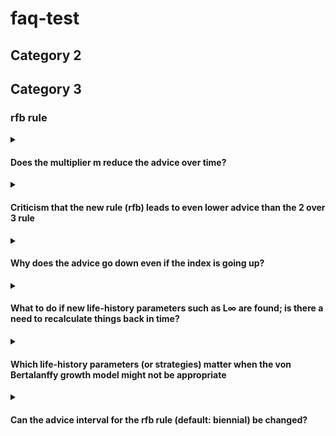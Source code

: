 # faq-test

## Category 2

## Category 3

### rfb rule

<details>
<summary>

#### Does the multiplier m reduce the advice over time?

</summary>

There is sometimes the incorrect perception that the multiplier of the rfb and chr rules continuously decreases the catch advice over time. The multiplier of the empirical harvest control rules is a tuning parameter that ensures that the advice follows the ICES precautionary approach. The components of the harvest control rules are multiplicative, this means that the multiplier can be thought of as adjusting the target of the harvest control rules, i.e. the reference length in component f of the rfb rule and the target harvest rate of the chr rule. This principle is illustrated in the following equation for the rfb rule:

$$A_{y+1} = A_y\ r\ f\ b\ x = A_y\ r\ \frac{L_{y-1}}{L_{F=M}}\ b\ x = A_y\ r\ \frac{L_{y-1}}{L_{F=M}/x}\ b = A_y\ r\ \frac{L_{y-1}}{L'_{F=M}}\ b$$

where $A_{y+1}$ is the new catch advice, $A_y$ the previous catch advice, $r$, $f$, and $b$ the components of the rfb rule, $x$ the multiplier, $L_{y-1}$ the mean catch length, and $L_{F=M}$ the MSY proxy reference length.

Response copied from WKLIFE XI report (ICES, 2023, Section 2.2.8, page 28):
* ICES. 2023. Eleventh Workshop on the Development of Quantitative Assessment Methodologies based on LIFE-history traits, exploitation characteristics, and other relevant parameters for data-limited stocks (WKLIFE XI). ICES Scientific Reports. 5:21. 74 pp. (https://doi.org/10.17895/ices.pub.22140260).

</details>

<details>
<summary>

#### Criticism that the new rule (rfb) leads to even lower advice than the 2 over 3 rule

</summary>

The 2 over 3 rule was implemented in 2012 as an interim measure based on the best available science at that time. Re-evaluation of this method through simulation has shown that the 2 over 3 rule does not follow the ICES precautionary approach and can increase the risk of stock depletion over time. This means that the catch advice from the 2 over 3 rule in many cases was higher than it should have been. The new rfb rule was implemented after extensive simulation testing and review and was designed to explicitly follow the ICES precautionary approach and the MSY approach. This means that the catch advice from the rfb rule may be lower than from the 2 over 3 rule but this is required to follow ICES management objectives.

</details>

<details>
<summary>

#### Why does the advice go down even if the index is going up?

</summary>

* The previous 2 over 3 rule calculated catch advice based on the trend from a bio-mass index. In addition to this, the rfb rule also considers (1) the exploitation of the stock based on catch-length data and (2) includes a biomass safeguard that reduces the catch advice if the biomass index falls below a trigger value. The catch advice calculated with the rfb rule is a result of all these considerations combined. Furthermore, the trend in the biomass index is calculated by using data from the most recent five years, i.e. an increase in the index in a single year does not necessarily result in a positive biomass trend.
</details>

<details>
  <summary>  
    
  #### What to do if new life-history parameters such as L∞ are found; is there a need to recalculate things back in time?
  
  </summary>
  
  * There is no need to annually update life-history parameters. If new growth pa-rameters are available and these are substantially different from previous esti-mates, these should be used. To ensure consistency in the calculation, derived values such as the reference length LF=M should also be updated and the historical mean catch length compared to this new reference length. Growth parameters and derived metrics such as the reference length should be periodically reevalu-ated, e.g. every 3-5 years, following a similar schedule to benchmarks for Catego-ry 1 data-rich stocks, but kept constant in-between unless there is compelling new evidence for a change.
</details>

<details>
  <summary>  
    
  #### Which life-history parameters (or strategies) matter when the von Bertalanffy growth model might not be appropriate

  </summary>
  * The individual growth rate (von Bertalanffy k) is only used to decide which method or multiplier is used and a rough estimate is enough, e.g. is k below 0.2/year or not. The only other growth parameter used for the rfb rule is the as-ymptotic length L∞, which is used in the calculation of the reference length LF=M but the actual shape of the growth curve is less important.
</details>

<details>
<summary>  
    
#### Can the advice interval for the rfb rule (default: biennial) be changed?

</summary>

* The ICES technical guidelines recommend the implementation of the rfb rule with a biennial advice interval (ICES, 2022). WKLIFE XI (ICES, 2023) was asked if the rfb rule could be applied on an annual basis and concluded that this is unlike-ly to increase the risk of stock depletion but has the undesirable feature of reduc-ing the long-term catch and should only be used in exceptional cases when asked for by ICES advice requesters (ICES, 2023, 2.2.4.1, page 21). Other advice intervals (from one to five years) were included in the generic testing of the rfb rule (Fischer et al., 2021a,b) but the biennial advice interval appeared to work best. Longer advice intervals can reduce the reactivity of the rfb rule and may increase the risk of stock depletion because the catch cannot be reduced fast enough.

_References_
* Fischer, S. H., De Oliveira, J. A. A., Mumford, J. D., & Kell, L. T. 2021a. Using a genetic algorithm to optimize a data-limited catch rule. ICES Journal of Marine Science, 78: 1311–1323. (https://doi.org/10.1093/icesjms/fsab018).
* Fischer, S. H., De Oliveira, J. A. A., Mumford, J. D., & Kell, L. T. 2021b. Application of explicit precautionary principles in data-limited fisheries management. ICES Journal of Marine Science, 78: 2931–2942. (https://doi.org/10.1093/icesjms/fsab169).
* ICES. 2022. ICES technical guidance for harvest control rules and stock assessments for stocks in categories 2 and 3. In Report of ICES advisory committee, 2022. ICES advice 2022, section 16.4.11. 20 pp. International Council for the Exploration of the Sea. (https://doi.org/10.17895/ices.advice.19801564).
* ICES. 2023. Eleventh Workshop on the Development of Quantitative Assessment Methodologies based on LIFE-history traits, exploitation characteristics, and other relevant parameters for data-limited stocks (WKLIFE XI). ICES Scientific Reports. 5:21. 74 pp. (https://doi.org/10.17895/ices.pub.22140260).

</details>
